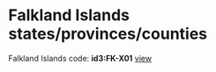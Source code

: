 # Falkland Islands states/provinces/counties
Falkland Islands     code: **id3:FK-X01**     [view](../export/geojson/medium/id3/fk/x01.geojson)     

